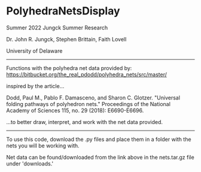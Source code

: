 # PolyhedraNetsDisplay
Summer 2022 Jungck Summer Research

Dr. John R. Jungck, Stephen Brittain, Faith Lovell

University of Delaware

*******

Functions with the polyhedra net data provided by: https://bitbucket.org/the_real_pdodd/polyhedra_nets/src/master/

inspired by the article...

Dodd, Paul M., Pablo F. Damasceno, and Sharon C. Glotzer. "Universal folding pathways of polyhedron nets."
Proceedings of the National Academy of Sciences 115, no. 29 (2018): E6690-E6696.

...to better draw, interpret, and work with the net data provided.

*******

To use this code, download the .py files and place them in a folder with the nets you will be working with.

Net data can be found/downloaded from the link above in the nets.tar.gz file under 'downloads.'
